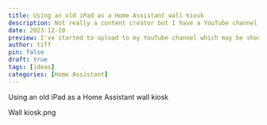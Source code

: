 ```yaml
---
title: Using an old iPad as a Home Assistant wall kiosk
description: Not really a content creator but I have a YouTube channel.
date: 2023-12-10
preview: I've started to upload to my YouTube channel which may be shocking, I know.
author: tiff
pin: false
draft: true
tags: [ideas]
categories: [Home Assistant]
---
```



Using an old iPad as a Home Assistant wall kiosk

Wall kiosk.png